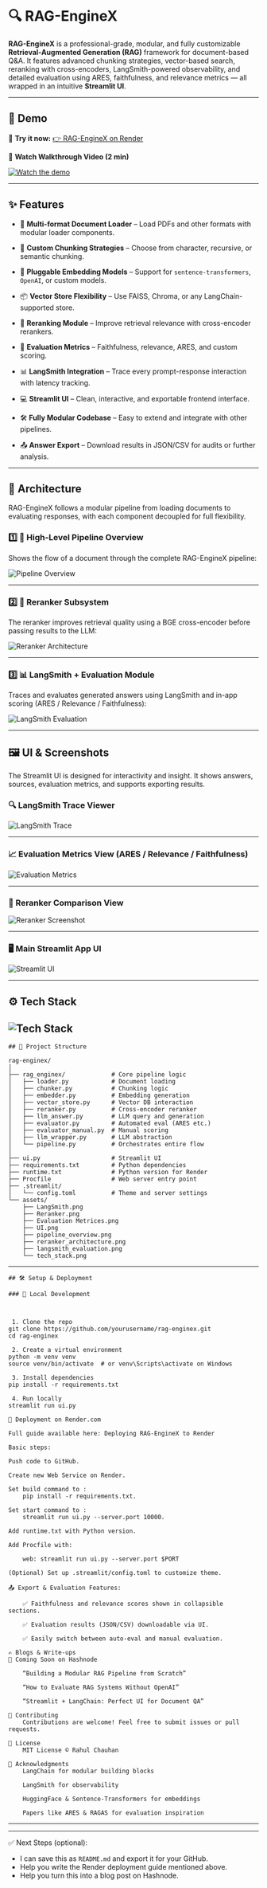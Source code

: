 # 🔍 RAG-EngineX

**RAG-EngineX** is a professional-grade, modular, and fully customizable **Retrieval-Augmented Generation (RAG)** framework for document-based Q&A. It features advanced chunking strategies, vector-based search, reranking with cross-encoders, LangSmith-powered observability, and detailed evaluation using ARES, faithfulness, and relevance metrics — all wrapped in an intuitive **Streamlit UI**.

---

## 🚀 Demo

🔗 **Try it now:** [👉 RAG-EngineX on Render](https://rag-enginex.onrender.com)


🎥 **Watch Walkthrough Video (2 min)**  


[![Watch the demo](./assets/UI.png)](https://www.loom.com/share/d76911e2d84440f58a7032df410bd317?sid=aef04d04-d16d-4145-9a58-52944d53fc6c)

---

## ✨ Features

- 📄 **Multi-format Document Loader** – Load PDFs and other formats with modular loader components.

- 🧩 **Custom Chunking Strategies** – Choose from character, recursive, or semantic chunking.

- 🧠 **Pluggable Embedding Models** – Support for `sentence-transformers`, `OpenAI`, or custom models.

- 📦 **Vector Store Flexibility** – Use FAISS, Chroma, or any LangChain-supported store.

- 🔁 **Reranking Module** – Improve retrieval relevance with cross-encoder rerankers.

- 🧪 **Evaluation Metrics** – Faithfulness, relevance, ARES, and custom scoring.

- 📊 **LangSmith Integration** – Trace every prompt-response interaction with latency tracking.

- 💻 **Streamlit UI** – Clean, interactive, and exportable frontend interface.

- 🛠️ **Fully Modular Codebase** – Easy to extend and integrate with other pipelines.

- 📤 **Answer Export** – Download results in JSON/CSV for audits or further analysis.

---

## 🧠 Architecture

RAG-EngineX follows a modular pipeline from loading documents to evaluating responses, with each component decoupled for full flexibility.

### 1️⃣ 📌 High-Level Pipeline Overview

Shows the flow of a document through the complete RAG-EngineX pipeline:

![Pipeline Overview](./assets/pipeline_overview.png)


---

### 2️⃣ 🤖 Reranker Subsystem

The reranker improves retrieval quality using a BGE cross-encoder before passing results to the LLM:

![Reranker Architecture](./assets/reranker_architecture.png)

---

### 3️⃣ 📊 LangSmith + Evaluation Module

Traces and evaluates generated answers using LangSmith and in-app scoring (ARES / Relevance / Faithfulness):

![LangSmith Evaluation](./assets/langsmith_evaluation.png)

---

## 🖼 UI & Screenshots

The Streamlit UI is designed for interactivity and insight. It shows answers, sources, evaluation metrics, and supports exporting results.

### 🔍 LangSmith Trace Viewer

![LangSmith Trace](./assets/LangSmith.png)

---

### 📈 Evaluation Metrics View (ARES / Relevance / Faithfulness)

![Evaluation Metrics](./assets/Evaluation%20Metrices.png)

---

### 🧠 Reranker Comparison View

![Reranker Screenshot](./assets/Reranker.png)

---

### 🖥️ Main Streamlit App UI

![Streamlit UI](./assets/UI.png)


---

## ⚙️ Tech Stack
![Tech Stack](./assets/tech_stack.png)
---

```
## 📁 Project Structure

rag-enginex/
│
├── rag_enginex/             # Core pipeline logic
│   ├── loader.py            # Document loading
│   ├── chunker.py           # Chunking logic
│   ├── embedder.py          # Embedding generation
│   ├── vector_store.py      # Vector DB interaction
│   ├── reranker.py          # Cross-encoder reranker
│   ├── llm_answer.py        # LLM query and generation
│   ├── evaluator.py         # Automated eval (ARES etc.)
│   ├── evaluator_manual.py  # Manual scoring 
│   ├── llm_wrapper.py       # LLM abstraction
│   └── pipeline.py          # Orchestrates entire flow
│
├── ui.py                    # Streamlit UI
├── requirements.txt         # Python dependencies
├── runtime.txt              # Python version for Render
├── Procfile                 # Web server entry point
├── .streamlit/
│   └── config.toml          # Theme and server settings
└── assets/
    ├── LangSmith.png
    ├── Reranker.png
    ├── Evaluation Metrices.png
    ├── UI.png
    ├── pipeline_overview.png
    ├── reranker_architecture.png
    ├── langsmith_evaluation.png
    └── tech_stack.png

```


---
```
## 🛠️ Setup & Deployment

### 🔧 Local Development



 1. Clone the repo
git clone https://github.com/yourusername/rag-enginex.git
cd rag-enginex

 2. Create a virtual environment
python -m venv venv
source venv/bin/activate  # or venv\Scripts\activate on Windows

 3. Install dependencies
pip install -r requirements.txt

 4. Run locally
streamlit run ui.py
```

```
🚀 Deployment on Render.com

Full guide available here: Deploying RAG-EngineX to Render

Basic steps:

Push code to GitHub.

Create new Web Service on Render.

Set build command to :
    pip install -r requirements.txt.

Set start command to :
    streamlit run ui.py --server.port 10000.

Add runtime.txt with Python version.

Add Procfile with:

    web: streamlit run ui.py --server.port $PORT

(Optional) Set up .streamlit/config.toml to customize theme.
```

```
📤 Export & Evaluation Features:

    ✅ Faithfulness and relevance scores shown in collapsible sections.

    ✅ Evaluation results (JSON/CSV) downloadable via UI.

    ✅ Easily switch between auto-eval and manual evaluation.
```
```
✍️ Blogs & Write-ups
📘 Coming Soon on Hashnode

    “Building a Modular RAG Pipeline from Scratch”

    “How to Evaluate RAG Systems Without OpenAI”

    “Streamlit + LangChain: Perfect UI for Document QA”
```
```
🤝 Contributing
    Contributions are welcome! Feel free to submit issues or pull requests.
```
```
📜 License
    MIT License © Rahul Chauhan
```
```
🙌 Acknowledgments
    LangChain for modular building blocks

    LangSmith for observability

    HuggingFace & Sentence-Transformers for embeddings

    Papers like ARES & RAGAS for evaluation inspiration
```
---

---

✅ Next Steps (optional):
- I can save this as `README.md` and export it for your GitHub.
- Help you write the Render deployment guide mentioned above.
- Help you turn this into a blog post on Hashnode.


